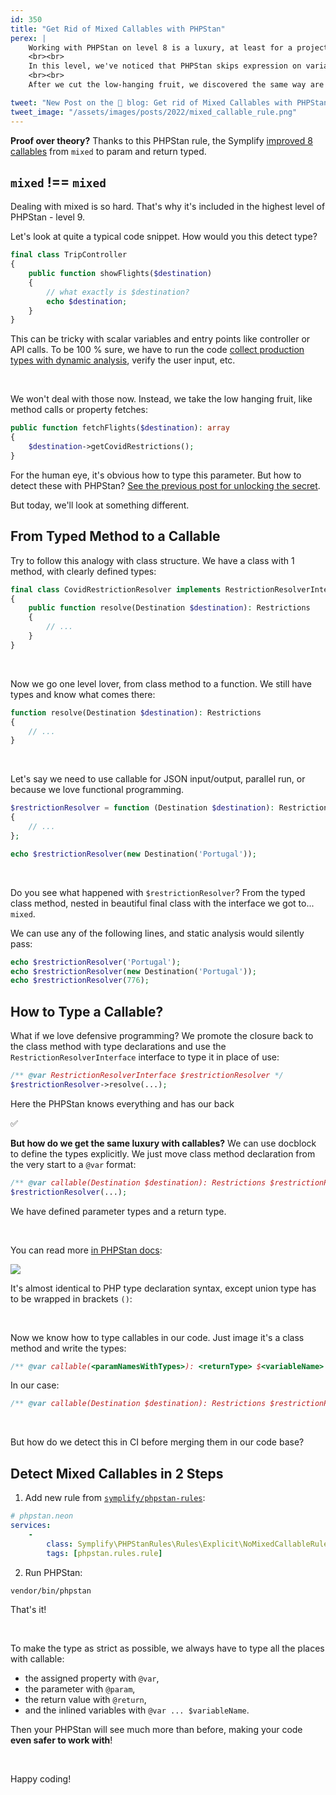```yaml
---
id: 350
title: "Get Rid of Mixed Callables with PHPStan"
perex: |
    Working with PHPStan on level 8 is a luxury, at least for a project where you've just introduced it. To give you a practical non-open-source perspective: **we're at level 5 after 2 years of hard work**.
    <br><br>
    In this level, we've noticed that PHPStan skips expression on variables that it resolved as `mixed`. Level 5 already provides valuable checks that we wanted for all **method calls and property fetches**. So [we added custom rule to report those](/blog/not-all-mixed-types-are-equally-useless).
    <br><br>
    After we cut the low-hanging fruit, we discovered the same way are skipped all *callable* types. How to deal with those?

tweet: "New Post on the 🐘 blog: Get rid of Mixed Callables with PHPStan"
tweet_image: "/assets/images/posts/2022/mixed_callable_rule.png"
---
```


<div class="card border-warning mt-4 mb-4">
    <div class="card-header text-black bg-warning shadow">
        <strong>Proof over theory?</strong>
        Thanks to this PHPStan rule, the Symplify <a href="https://github.com/symplify/symplify/commit/61e8bf67d52f0759d2efb688728a4ebd2c72b64b">improved 8 callables</a> from <code>mixed</code> to param and return typed.
    </div>
</div>

## `mixed` !== `mixed`

Dealing with mixed is so hard. That's why it's included in the highest level of PHPStan - level 9.

Let's look at quite a typical code snippet. How would you this detect type?

```php
final class TripController
{
    public function showFlights($destination)
    {
        // what exactly is $destination?
        echo $destination;
    }
}
```

This can be tricky with scalar variables and entry points like controller or API calls.
To be 100 % sure, we have to run the code [collect production types with dynamic analysis](/blog/2019/11/11/from-0-doc-types-to-full-type-declaration-with-dynamic-analysis), verify the user input, etc.

<br>

We won't deal with those now. Instead, we take the low hanging fruit, like method calls or property fetches:

```php
public function fetchFlights($destination): array
{
    $destination->getCovidRestrictions();
}
```

For the human eye, it's obvious how to type this parameter. But how to detect these with PHPStan? [See the previous post for unlocking the secret](/blog/not-all-mixed-types-are-equally-useless).

But today, we'll look at something different.

## From Typed Method to a Callable

Try to follow this analogy with class structure. We have a class with 1 method, with clearly defined types:

```php
final class CovidRestrictionResolver implements RestrictionResolverInterface
{
    public function resolve(Destination $destination): Restrictions
    {
        // ...
    }
}
```

<br>

Now we go one level lover, from class method to a function. We still have types and know what comes there:

```php
function resolve(Destination $destination): Restrictions
{
    // ...
}
```

<br>

Let's say we need to use callable for JSON input/output, parallel run, or because we love functional programming.

```php
$restrictionResolver = function (Destination $destination): Restrictions
{
    // ...
};

echo $restrictionResolver(new Destination('Portugal'));
```

<br>

Do you see what happened with `$restrictionResolver`? From the typed class method, nested in beautiful final class with the interface we got to... `mixed`.

We can use any of the following lines, and static analysis would silently pass:

```php
echo $restrictionResolver('Portugal');
echo $restrictionResolver(new Destination('Portugal'));
echo $restrictionResolver(776);
```

## How to Type a Callable?

What if we love defensive programming? We promote the closure back to the class method with type declarations and use the `RestrictionResolverInterface` interface to type it in place of use:

```php
/** @var RestrictionResolverInterface $restrictionResolver */
$restrictionResolver->resolve(...);
```

Here the PHPStan knows everything and has our back <p class="text-success pt-3 pb-3">✅</p>

**But how do we get the same luxury with callables?** We can use docblock to define the types explicitly. We just move class method declaration from the very start to a `@var` format:

```php
/** @var callable(Destination $destination): Restrictions $restrictionResolver */
$restrictionResolver(...);
```

We have defined parameter types and a return type.

<br>

You can read more [in PHPStan docs](https://phpstan.org/writing-php-code/phpdoc-types#callables):

<img src="/assets/images/posts/2022/mixed_callable_rule.png" class="img-thumbnail" style="max-width: 35em">

It's almost identical to PHP type declaration syntax, except union type has to be wrapped in brackets `()`:

<br>

Now we know how to type callables in our code. Just image it's a class method and write the types:

```php
/** @var callable(<paramNamesWithTypes>): <returnType> $<variableName> */
```

In our case:

```php
/** @var callable(Destination $destination): Restrictions $restrictionResolver */
```

<br>

But how do we detect this in CI before merging them in our code base?

## Detect Mixed Callables in 2 Steps

1. Add new rule from [`symplify/phpstan-rules`](https://github.com/symplify/phpstan-rules):

```yaml
# phpstan.neon
services:
    -
        class: Symplify\PHPStanRules\Rules\Explicit\NoMixedCallableRule
        tags: [phpstan.rules.rule]
```

2. Run PHPStan:

```bash
vendor/bin/phpstan
```

That's it!

<br>

To make the type as strict as possible, we always have to type all the places with callable:

* the assigned property with `@var`,
* the parameter with `@param`,
* the return value with `@return`,
* and the inlined variables with `@var ... $variableName`.

Then your PHPStan will see much more than before, making your code **even safer to work with**!

<br>

Happy coding!

